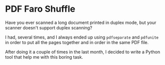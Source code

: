 # PDF Faro Shuffle

Have you ever scanned a long document printed in duplex mode, but your scanner doesn't support duplex scanning?

I had, several times, and I always ended up using `pdfseparate` and `pdfunite` in order to put all the pages
together and in order in the same PDF file.

After doing it a couple of times in the last month, I decided to write a Python tool that help me with this boring
task.
